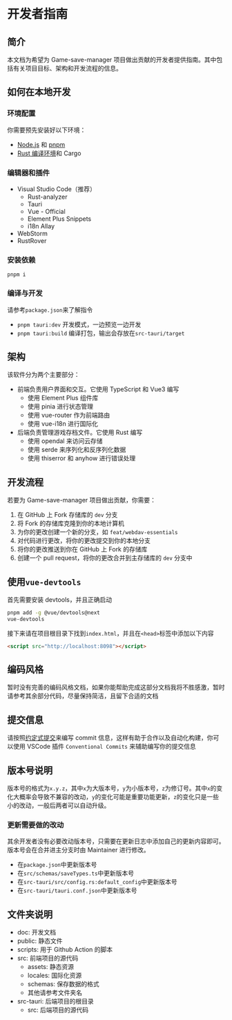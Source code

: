 # 开发者指南

## 简介

本文档为希望为 Game-save-manager 项目做出贡献的开发者提供指南。其中包括有关项目目标、架构和开发流程的信息。

## 如何在本地开发

### 环境配置

你需要预先安装好以下环境：

- [Node.js](https://nodejs.org/) 和 [pnpm](https://pnpm.io/)
- [Rust 编译环境](https://www.rust-lang.org/)和 Cargo

### 编辑器和插件

- Visual Studio Code（推荐）
  - Rust-analyzer
  - Tauri
  - Vue - Official
  - Element Plus Snippets
  - i18n Allay
- WebStorm
- RustRover

### 安装依赖

`pnpm i`

### 编译与开发

请参考`package.json`来了解指令

- `pnpm tauri:dev` 开发模式，一边预览一边开发
- `pnpm tauri:build` 编译打包，输出会存放在`src-tauri/target`

## 架构

该软件分为两个主要部分：

- 前端负责用户界面和交互。它使用 TypeScript 和 Vue3 编写
  - 使用 Element Plus 组件库
  - 使用 pinia 进行状态管理
  - 使用 vue-router 作为前端路由
  - 使用 vue-i18n 进行国际化
- 后端负责管理游戏存档文件。它使用 Rust 编写
  - 使用 opendal 来访问云存储
  - 使用 serde 来序列化和反序列化数据
  - 使用 thiserror 和 anyhow 进行错误处理

## 开发流程

若要为 Game-save-manager 项目做出贡献，你需要：

1. 在 GitHub 上 Fork 存储库的 `dev` 分支
2. 将 Fork 的存储库克隆到你的本地计算机
3. 为你的更改创建一个新的分支，如 `feat/webdav-essentials`
4. 对代码进行更改，将你的更改提交到你的本地分支
5. 将你的更改推送到你在 GitHub 上 Fork 的存储库
6. 创建一个 pull request，将你的更改合并到主存储库的 `dev` 分支中

## 使用`vue-devtools`

首先需要安装 devtools，并且正确启动

```bash
pnpm add -g @vue/devtools@next
vue-devtools
```

接下来请在项目根目录下找到`index.html`，并且在`<head>`标签中添加以下内容

```html
<script src="http://localhost:8098"></script>
```

## 编码风格

暂时没有完善的编码风格文档，如果你能帮助完成这部分文档我将不胜感激，暂时请参考其余部分代码，尽量保持简洁，且留下合适的文档

## 提交信息

请按照[约定式提交](https://www.conventionalcommits.org/)来编写 commit 信息，这样有助于合作以及自动化构建，你可以使用 VSCode 插件 `Conventional Commits` 来辅助编写你的提交信息

## 版本号说明

版本号的格式为`x.y.z`，其中`x`为大版本号，`y`为小版本号，`z`为修订号。其中`x`的变化大概率会导致不兼容的改动，`y`的变化可能是重要功能更新，`z`的变化只是一些小的改动，一般后两者可以自动升级。

### 更新需要做的改动

其余开发者没有必要改动版本号，只需要在更新日志中添加自己的更新内容即可。版本号会在合并进主分支时由 Maintainer 进行修改。

- 在`package.json`中更新版本号
- 在`src/schemas/saveTypes.ts`中更新版本号
- 在`src-tauri/src/config.rs:default_config`中更新版本号
- 在`src-tauri/tauri.conf.json`中更新版本号

## 文件夹说明

- doc: 开发文档
- public: 静态文件
- scripts: 用于 Github Action 的脚本
- src: 前端项目的源代码
  - assets: 静态资源
  - locales: 国际化资源
  - schemas: 保存数据的格式
  - 其他请参考文件夹名
- src-tauri: 后端项目的根目录
  - src: 后端项目的源代码

